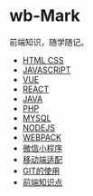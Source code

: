 <!--
 * @Description: In User Settings Edit
 * @Author: your name
 * @Date: 2019-09-01 10:43:58
 * @LastEditTime: 2019-09-01 11:28:42
 * @LastEditors: Please set LastEditors
 -->
# wb-Mark

前端知识，随学随记。
- [HTML CSS](./Marklist/NO.01)      
- [JAVASCRIPT](./Marklist/NO.02) 
- [VUE](./Marklist/NO.08)
- [REACT](./Marklist/NO.03)
- [JAVA](./Marklist/NO.14)
- [PHP](./Marklist/NO.13)
- [MYSQL](./Marklist/NO.15)
- [NODEJS](./Marklist/NO.10)
- [WEBPACK](https://github.com/LIANGWEIBIAO/webpack)
- [微信小程序](./Marklist/NO.11)  
- [移动端适配](./Marklist/NO.05/list-2)   
- [GIT的使用](./Marklist/NO.05/list-1)
- [前端知识点](./Marklist/NO.06/list-1)

 

 






